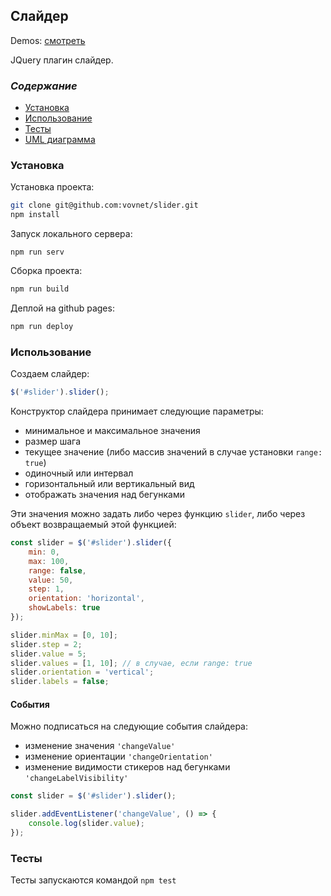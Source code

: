 ## **Слайдер**

Demos: [смотреть](https://vovnet.github.io/slider/example/)

JQuery плагин слайдер.

### *Содержание*
- [Установка](#установка)
- [Использование](#использование)
- [Тесты](#тесты)
- [UML диаграмма](https://github.com/vovnet/slider/blob/master/example/img/slider.png)

### Установка
Установка проекта:
```bash
git clone git@github.com:vovnet/slider.git
npm install
```
Запуск локального сервера:
```dotnetcli
npm run serv
```
Сборка проекта:
```bash
npm run build
```
Деплой на github pages:
```bash
npm run deploy
```

### Использование
Создаем слайдер:
```javascript
$('#slider').slider();
```
Конструктор слайдера принимает следующие параметры:
- минимальное и максимальное значения
- размер шага
- текущее значение (либо массив значений в случае установки `range: true`)
- одиночный или интервал
- горизонтальный или вертикальный вид
- отображать значения над бегунками

Эти значения можно задать либо через функцию `slider`, либо через объект возвращаемый этой функцией:
```javascript
const slider = $('#slider').slider({
    min: 0,
    max: 100,
    range: false,
    value: 50,
    step: 1,
    orientation: 'horizontal',
    showLabels: true
});

slider.minMax = [0, 10];
slider.step = 2;
slider.value = 5;
slider.values = [1, 10]; // в случае, если range: true
slider.orientation = 'vertical';
slider.labels = false;
```

#### События
Можно подписаться на следующие события слайдера:
- изменение значения `'changeValue'`
- изменение ориентации `'changeOrientation'`
- изменение видимости стикеров над бегунками `'changeLabelVisibility'`

```javascript
const slider = $('#slider').slider();

slider.addEventListener('changeValue', () => {
    console.log(slider.value);
});
```

### Тесты
Тесты запускаются командой `npm test`
